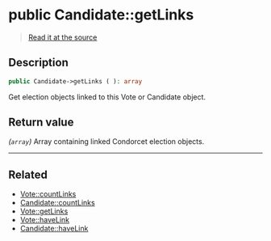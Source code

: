# public Candidate::getLinks

> [Read it at the source](https://github.com/julien-boudry/Condorcet/blob/master/src/Relations/Linkable.php#L56)

## Description    

```php
public Candidate->getLinks ( ): array
```

Get election objects linked to this Vote or Candidate object.


## Return value   

*(`array`)* Array containing linked Condorcet election objects.


---------------------------------------

## Related

* [Vote::countLinks](/Docs/api-reference/Vote%20Class/Vote--countLinks().md)    
* [Candidate::countLinks](/Docs/api-reference/Candidate%20Class/Candidate--countLinks().md)    
* [Vote::getLinks](/Docs/api-reference/Vote%20Class/Vote--getLinks().md)    
* [Vote::haveLink](/Docs/api-reference/Vote%20Class/Vote--haveLink().md)    
* [Candidate::haveLink](/Docs/api-reference/Candidate%20Class/Candidate--haveLink().md)    
